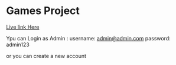 # Games Project
[Live link Here](https://majestic-paprenjak-0a91e3.netlify.app/)

Ypu can Login as Admin :
username: admin@admin.com
password: admin123

or you can create a new account 
